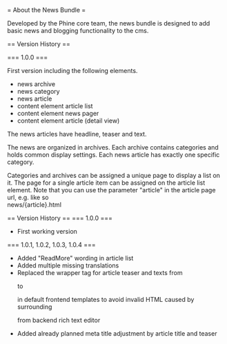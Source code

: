 = About the News Bundle =

Developed by the Phine core team, the news bundle is designed to add basic news
and blogging functionality to the cms.


== Version History ==

=== 1.0.0 ===

First version including the following elements.

* news archive
* news category
* news article
* content element article list
* content element news pager
* content element article (detail view)

The news articles have headline, teaser and text.

The news are organized in archives. Each archive contains categories
and holds common display settings. Each news article has exactly one specific
category.

Categories and archives can be assigned a unique page to display a list on it.
The page for a single article item can be assigned on the article list element.
Note that you can use the parameter "article" in the article page url, e.g. like so  
news/{article}.html

== Version History ==
=== 1.0.0  ===
 - First working version

=== 1.0.1, 1.0.2, 1.0.3, 1.0.4 ===
  - Added "ReadMore" wording in article list
  - Added multiple missing translations
  - Replaced the wrapper tag for article teaser and texts from <p> to <div>
    in default frontend templates to avoid invalid HTML caused by surrounding <p> from backend rich text editor
  - Added already planned meta title adjustment by article title and teaser